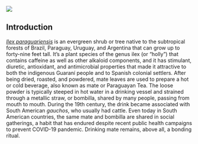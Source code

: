 <a href="https://juncture-digital.org"><img src="https://juncture-digital.org/images/ve-button.png"></a>

<param ve-config 
       title="Yerba Mate: From Sacred Drink to Caffeinated Star"
       author="Lucas Mertehikian"
       layout="vertical">

## Introduction

[_Ilex paraguariensis_](https://powo.science.kew.org/taxon/urn:lsid:ipni.org:names:315555-2) is an evergreen shrub or tree native to the subtropical forests of Brazil, Paraguay, Uruguay, and Argentina that can grow up to forty-nine feet tall. It’s a plant species of the genus ilex (or “holly”) that contains caffeine as well as other alkaloid components, and it has stimulant, diuretic, antioxidant, and antimicrobial properties that made it attractive to both the <span eid="Q46429">indigenous Guaraní people </span> and to Spanish colonial settlers. After being dried, roasted, and powdered, mate leaves are used to prepare a hot or cold beverage, also known as mate or Paraguayan Tea. The loose powder is typically steeped in hot water in a <span data-mouseover-image-zoomto="210,315,148,134">drinking vessel</span> and strained through a metallic straw, or bombilla, shared by many people, passing from mouth to mouth. During the 19th century, the drink became associated with South American _gauchos_, who usually had <span data-mouseover-image-zoomto="7,383,230,217">cattle</span>. Even today in South American countries, the same mate and bombilla are shared in social gatherings, a habit that has endured despite recent public health campaigns to prevent <span eid="Q84263196">COVID-19 pandemic</span>. Drinking mate remains, above all, a bonding ritual.
    

       
